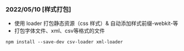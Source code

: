 ### 2022/05/10 [样式打包]

* 使用 loader 打包静态资源（css 样式）& 自动添加样式前缀-webkit-等
* 打包字体文件、xml、csv等格式的文件
```npm
npm install --save-dev csv-loader xml-loader
```
